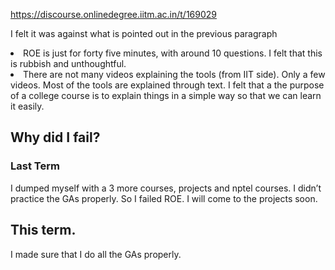 https://discourse.onlinedegree.iitm.ac.in/t/169029

I felt it was against what is pointed out in the previous paragraph</li>
<li>ROE is just for forty five minutes, with around 10 questions. I felt that this is rubbish and unthoughtful.</li>
<li>There are not many videos explaining the tools (from IIT side). Only a few videos. Most of the tools are explained through text. I felt that a the purpose of a college course is to explain things in a simple way so that we can learn it easily.</li>
</ul>
<h2><a class="anchor" href="#p-614585-why-did-i-fail-3" name="p-614585-why-did-i-fail-3"></a>Why did I fail?</h2>
<h3><a class="anchor" href="#p-614585-last-term-4" name="p-614585-last-term-4"></a>Last Term</h3>
<p>I dumped myself with a 3 more courses, projects and nptel courses. I didn’t practice the GAs properly. So I failed ROE. I will come to the projects soon.</p>
<h2><a class="anchor" href="#p-614585-this-term-5" name="p-614585-this-term-5"></a>This term.</h2>
<p>I made sure that I do all the GAs properly.